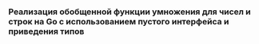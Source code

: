 ### Реализация обобщенной функции умножения для чисел и строк на Go с использованием пустого интерфейса и приведения типов